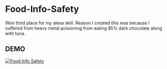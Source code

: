 # Food-Info-Safety
Won third place for my alexa skill. Reason I created this was because I suffered from heavy metal poisioning from eating 85% dark chocolate along with tuna.

## DEMO 
[![Food Info Safety](https://img.youtube.com/vi/GA6WjtuKZAc/0.jpg)](https://www.youtube.com/watch?v=GA6WjtuKZAc)
